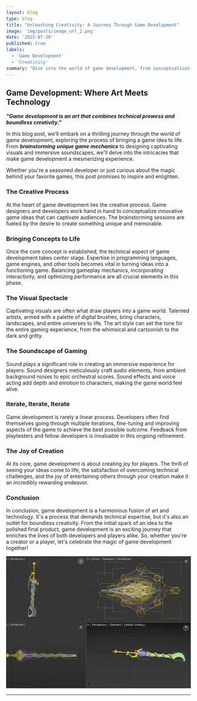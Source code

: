 ```yaml
---
layout: blog
type: blog
title: "Unleashing Creativity: A Journey Through Game Development"
image: 'img/posts/image_url_2.png'
date: '2023-07-20'
published: true
labels:
  - 'Game Development'
  - 'Creativity'
summary: "Dive into the world of game development, from conceptualization to realization, and discover the magic of creating immersive virtual experiences."
---
```


## **Game Development: Where Art Meets Technology**

**_"Game development is an art that combines technical prowess and boundless creativity."_**

In this blog post, we'll embark on a thrilling journey through the world of game development, exploring the process of bringing a game idea to life. From **_brainstorming unique game mechanics_** to designing captivating visuals and immersive soundscapes, we'll delve into the intricacies that make game development a mesmerizing experience.

Whether you're a seasoned developer or just curious about the magic behind your favorite games, this post promises to inspire and enlighten.

### **The Creative Process**

At the heart of game development lies the creative process. Game designers and developers work hand in hand to conceptualize innovative game ideas that can captivate audiences. The brainstorming sessions are fueled by the desire to create something unique and memorable.

### **Bringing Concepts to Life**

Once the core concept is established, the technical aspect of game development takes center stage. Expertise in programming languages, game engines, and other tools becomes vital in turning ideas into a functioning game. Balancing gameplay mechanics, incorporating interactivity, and optimizing performance are all crucial elements in this phase.

### **The Visual Spectacle**

Captivating visuals are often what draw players into a game world. Talented artists, armed with a palette of digital brushes, bring characters, landscapes, and entire universes to life. The art style can set the tone for the entire gaming experience, from the whimsical and cartoonish to the dark and gritty.

### **The Soundscape of Gaming**

Sound plays a significant role in creating an immersive experience for players. Sound designers meticulously craft audio elements, from ambient background noises to epic orchestral scores. Sound effects and voice acting add depth and emotion to characters, making the game world feel alive.

### **Iterate, Iterate, Iterate**

Game development is rarely a linear process. Developers often find themselves going through multiple iterations, fine-tuning and improving aspects of the game to achieve the best possible outcome. Feedback from playtesters and fellow developers is invaluable in this ongoing refinement.

### **The Joy of Creation**

At its core, game development is about creating joy for players. The thrill of seeing your ideas come to life, the satisfaction of overcoming technical challenges, and the joy of entertaining others through your creation make it an incredibly rewarding endeavor.

### **Conclusion**

In conclusion, game development is a harmonious fusion of art and technology. It's a process that demands technical expertise, but it's also an outlet for boundless creativity. From the initial spark of an idea to the polished final product, game development is an exciting journey that enriches the lives of both developers and players alike. So, whether you're a creator or a player, let's celebrate the magic of game development together!


![Game Development](/../img/posts/image_url_2.png)

---
